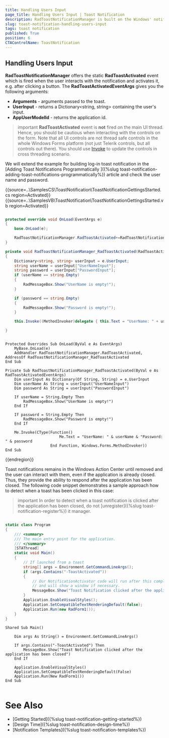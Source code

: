 ```yaml
---
title: Handling Users Input
page_title: Handling Users Input | Toast Notification
description: RadToastNotificationManager is built on the Windows' notification system, making it easier for our customers to create and manage notifications.  
slug: toast-notification-handling-users-input
tags: toast notification
published: True
position: 6 
CTAControlName: ToastNotification
---
```


## Handling Users Input

**RadToastNotificationManager** offers the static **RadToastActivated** event which is fired when the user interacts with the notification and activates it, e.g. after clicking a button. The **RadToastActivatedEventArgs** gives you the following arguments:

* **Arguments** - arguments passed to the toast. 
* **UserInput** - returns a Dictionary<string, string> containing the user's input.
* **AppUserModelId** - returns the application id.

>important **RadToastActivated** event is **not** fired on the main UI thread. Hence, you should be cautious when interacting with the controls on the form. Note that all UI controls are not thread safe controls in the whole Windows Forms platform (not just Telerik controls, but all controls out there). You should use [Invoke](https://docs.microsoft.com/en-us/dotnet/api/system.windows.forms.control.invoke?redirectedfrom=MSDN&view=net-5.0#System_Windows_Forms_Control_Invoke_System_Delegate_) to update the controls in cross threading scenario.
 
We will extend the example for building log-in toast notification in the [Adding Toast Notifications Programmatically  ]({%slug toast-notification-adding-toast-notifications-programmatically%}) article and check the user name and password.

{{source=..\SamplesCS\ToastNotification\ToastNotificationGettingsStarted.cs region=Activated}} 
{{source=..\SamplesVB\ToastNotification\ToastNotificationGettingsStarted.vb region=Activated}}

````C#

protected override void OnLoad(EventArgs e)
{
    base.OnLoad(e);

    RadToastNotificationManager.RadToastActivated+=RadToastNotificationManager_RadToastActivated;
}

private void RadToastNotificationManager_RadToastActivated(RadToastActivatedEventArgs e)
{
    Dictionary<string, string> userInput = e.UserInput;
    string userName = userInput["UserNameInput"];
    string password = userInput["PasswordInput"];
    if (userName == string.Empty)
    {
        RadMessageBox.Show("UserName is empty!");
    }

    if (password == string.Empty)
    {
        RadMessageBox.Show("Password is empty!");
    }

    this.Invoke((MethodInvoker)delegate { this.Text = "UserName: " + userName + "Password: " + password; });

}

````
````VB.NET

Protected Overrides Sub OnLoad(ByVal e As EventArgs)
    MyBase.OnLoad(e)
    AddHandler RadToastNotificationManager.RadToastActivated, AddressOf RadToastNotificationManager_RadToastActivated
End Sub

Private Sub RadToastNotificationManager_RadToastActivated(ByVal e As RadToastActivatedEventArgs)
    Dim userInput As Dictionary(Of String, String) = e.UserInput
    Dim userName As String = userInput("UserNameInput")
    Dim password As String = userInput("PasswordInput")

    If userName = String.Empty Then
        RadMessageBox.Show("UserName is empty!")
    End If

    If password = String.Empty Then
        RadMessageBox.Show("Password is empty!")
    End If

    Me.Invoke(CType(Function()
                        Me.Text = "UserName: " & userName & "Password: " & password
                    End Function, Windows.Forms.MethodInvoker))
End Sub

````

{{endregion}}

Toast notifications remains in the Windows Action Center until removed and the user can interact with them, even if the application is already closed. Thus, they provide the ability to respond after the application has been closed. The following code snippet demonstrates a sample approach how to detect when a toast has been clicked in this case:

>important In order to detect when a toast notification is clicked after the application has been closed, do not [unregister]({%slug toast-notification-register%}) it manager.

````C#

static class Program
{
    /// <summary>
    /// The main entry point for the application.
    /// </summary>
    [STAThread]
    static void Main()
    {
        // If launched from a toast
        string[] args = Environment.GetCommandLineArgs();
        if (args.Contains("-ToastActivated"))
        { 
            // Our NotificationActivator code will run after this completes,
            // and will show a window if necessary.
            MessageBox.Show("Toast Notification clicked after the application has been closed");
        }
        Application.EnableVisualStyles();
        Application.SetCompatibleTextRenderingDefault(false);
        Application.Run(new RadForm1());
    }
}

````
````VB.NET
Shared Sub Main()

    Dim args As String() = Environment.GetCommandLineArgs()

    If args.Contains("-ToastActivated") Then
        MessageBox.Show("Toast Notification clicked after the application has been closed")
    End If

    Application.EnableVisualStyles()
    Application.SetCompatibleTextRenderingDefault(False)
    Application.Run(New RadForm1())
End Sub


````

# See Also

* [Getting Started]({%slug toast-notification-getting-started%})
* [Design Time]({%slug toast-notification-design-time%})
* [Notification Templates]({%slug toast-notification-templates%}) 
 
        
